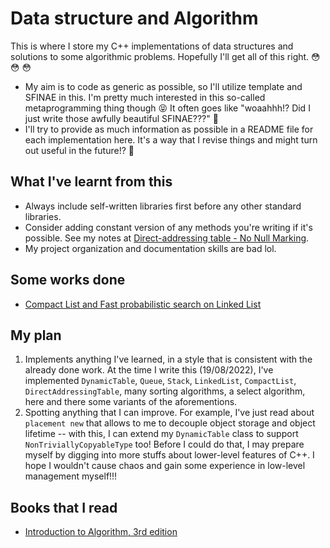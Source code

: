# Data structure and Algorithm
This is where I store my C++ implementations of data structures and solutions to some algorithmic problems. Hopefully I'll get all of this right. &#128563; &#128563; &#128563; 

* My aim is to code as generic as possible, so I'll utilize template and SFINAE in this. I'm pretty much interested in this so-called metaprogramming thing though &#128541; It often goes like "woaahhh!? Did I just write those awfully beautiful SFINAE???" &#129325;
* I'll try to provide as much information as possible in a README file for each implementation here. It's a way that I revise things and might turn out useful in the future!? &#129488;

## What I've learnt from this
* Always include self-written libraries first before any other standard libraries.
* Consider adding constant version of any methods you're writing if it's possible. See my notes at [Direct-addressing table - No Null Marking](https://github.com/HuyDNA/DSA/tree/main/Data%20structures/Direct-addressing%20table).
* My project organization and documentation skills are bad lol.

## Some works done
* [Compact List and Fast probabilistic search on Linked List](https://github.com/HuyDNA/DSA/tree/main/Data%20structures/Linked%20list/Compact%20list)

## My plan
1. Implements anything I've learned, in a style that is consistent with the already done work. At the time I write this (19/08/2022), I've implemented `DynamicTable`, `Queue`, `Stack`, `LinkedList`, `CompactList`, `DirectAddressingTable`, many sorting algorithms, a select algorithm, here and there some variants of the aforementions.
2. Spotting anything that I can improve. For example, I've just read about `placement new` that allows to me to decouple object storage and object lifetime -- with this, I can extend my `DynamicTable` class to support `NonTriviallyCopyableType` too! Before I could do that, I may prepare myself by digging into more stuffs about lower-level features of C++. I hope I wouldn't cause chaos and gain some experience in low-level management myself!!! 

## Books that I read
* [Introduction to Algorithm, 3rd edition](https://www.amazon.com/Introduction-Algorithms-3rd-MIT-Press/dp/0262033844) 
